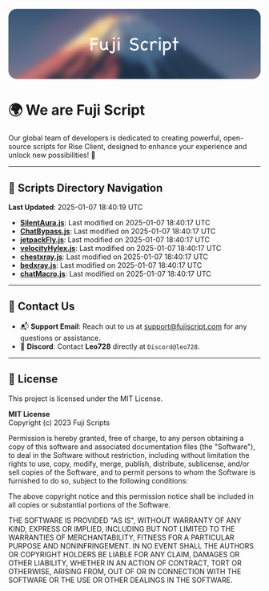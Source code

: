 ![Banner](.github/b.webp)

# 🌍 **We are Fuji Script**

Our global team of developers is dedicated to creating powerful, open-source scripts for Rise Client, designed to enhance your experience and unlock new possibilities! 🌟

---
<!-- SCRIPTS_NAVIGATION_START -->
## 📂 **Scripts Directory Navigation**

**Last Updated**: 2025-01-07 18:40:19 UTC

- **[SilentAura.js](scripts/SilentAura.js)**: Last modified on 2025-01-07 18:40:17 UTC
- **[ChatBypass.js](scripts/ChatBypass.js)**: Last modified on 2025-01-07 18:40:17 UTC
- **[jetpackFly.js](scripts/jetpackFly.js)**: Last modified on 2025-01-07 18:40:17 UTC
- **[velocityHylex.js](scripts/velocityHylex.js)**: Last modified on 2025-01-07 18:40:17 UTC
- **[chestxray.js](scripts/chestxray.js)**: Last modified on 2025-01-07 18:40:17 UTC
- **[bedxray.js](scripts/bedxray.js)**: Last modified on 2025-01-07 18:40:17 UTC
- **[chatMacro.js](scripts/chatMacro.js)**: Last modified on 2025-01-07 18:40:17 UTC

<!-- SCRIPTS_NAVIGATION_END -->

---

## 💬 **Contact Us**  
- 📬 **Support Email**: Reach out to us at [support@fujiscript.com](mailto:support@fujiscript.com) for any questions or assistance.  
- 💬 **Discord**: Contact **Leo728** directly at `Discord@leo728`.

---

## 📜 **License**

This project is licensed under the MIT License.  

**MIT License**  
Copyright (c) 2023 Fuji Scripts  

Permission is hereby granted, free of charge, to any person obtaining a copy of this software and associated documentation files (the "Software"), to deal in the Software without restriction, including without limitation the rights to use, copy, modify, merge, publish, distribute, sublicense, and/or sell copies of the Software, and to permit persons to whom the Software is furnished to do so, subject to the following conditions:  

The above copyright notice and this permission notice shall be included in all copies or substantial portions of the Software.  

THE SOFTWARE IS PROVIDED "AS IS", WITHOUT WARRANTY OF ANY KIND, EXPRESS OR IMPLIED, INCLUDING BUT NOT LIMITED TO THE WARRANTIES OF MERCHANTABILITY, FITNESS FOR A PARTICULAR PURPOSE AND NONINFRINGEMENT. IN NO EVENT SHALL THE AUTHORS OR COPYRIGHT HOLDERS BE LIABLE FOR ANY CLAIM, DAMAGES OR OTHER LIABILITY, WHETHER IN AN ACTION OF CONTRACT, TORT OR OTHERWISE, ARISING FROM, OUT OF OR IN CONNECTION WITH THE SOFTWARE OR THE USE OR OTHER DEALINGS IN THE SOFTWARE.  
